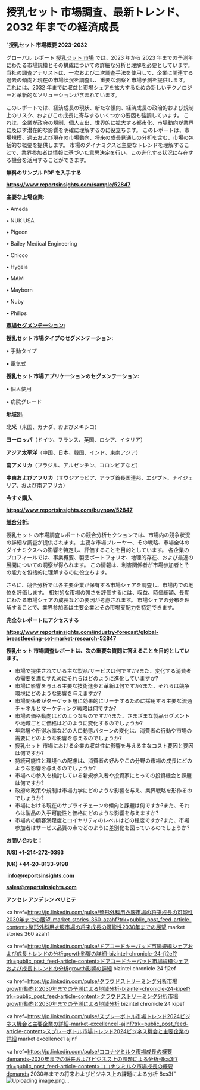 # 授乳セット 市場調査、最新トレンド、2032 年までの経済成長

"<strong>授乳セット 市場概要 2023-2032</strong>

グローバル レポート <a href=https://www.reportsinsights.com/sample/52847>授乳セット 市場</a> では、2023 年から 2023 年までの予測年にわたる市場規模とその構成についての詳細な分析と理解を必要としています。 当社の調査アナリストは、一次および二次調査手法を使用して、企業に関連する過去の傾向と現在の市場状況を調査し、重要な洞察と市場予測を提供します。 これには、2032 年までに収益と市場シェアを拡大​​するための新しいテクノロジーと革新的なソリューションが含まれています。

このレポートでは、経済成長の現状、新たな傾向、経済成長の政治的および規制上のリスク、およびこの成長に寄与するいくつかの要因も強調しています。 これは、企業が政府の規制、個人支出、世界的に拡大する都市化、市場動向が業界に及ぼす潜在的な影響を明確に理解するのに役立ちます。 このレポートは、市場規模、過去および現在の市場動向、将来の成長見通しの分析を含む、市場の包括的な概要を提供します。 市場のダイナミクスと主要なトレンドを理解することで、業界参加者は情報に基づいた意思決定を行い、この進化する状況に存在する機会を活用することができます。

<strong><b>無料のサンプル PDF を入手する</b></strong>

<a href=https://www.reportsinsights.com/sample/52847><strong><u>https://www.reportsinsights.com/sample/52847</u></strong></a>

<strong>主要な上場企業:</strong>

• Ameda

• NUK USA

• Pigeon

• Bailey Medical Engineering

• Chicco

• Hygeia

• MAM

• Mayborn

• Nuby

• Philips

<strong><u>市場セグメンテーション</u></strong><strong><u>:</u></strong>

<strong>授乳セット 市場タイプのセグメンテーション:</strong>

• 手動タイプ

• 電気式

<strong>授乳セット 市場アプリケーションのセグメンテーション:</strong>

• 個人使用

• 病院グレード

<strong><u>地域別</u></strong><strong><u>:</u></strong>

<strong>北米</strong>（米国、カナダ、およびメキシコ）

<strong>ヨーロッパ</strong>（ドイツ、フランス、英国、ロシア、イタリア）

<strong>アジア太平洋</strong>（中国、日本、韓国、インド、東南アジア）

<strong>南アメリカ</strong>（ブラジル、アルゼンチン、コロンビアなど）

<strong>中東およびアフリカ</strong>（サウジアラビア、アラブ首長国連邦、エジプト、ナイジェリア、および南アフリカ）

<strong>今すぐ購入</strong>

<a href=https://www.reportsinsights.com/buynow/52847><strong><u>https://www.reportsinsights.com/buynow/52847</u></strong></a>

<strong><u>競合分析:</u></strong>

授乳セット の市場調査レポートの競合分析セクションでは、市場内の競争状況の詳細な調査が提供されます。 主要な市場プレーヤー、その戦略、市場全体のダイナミクスへの影響を特定し、評価することを目的としています。 各企業のプロフィールでは、事業概要、製品ポートフォリオ、地理的存在、および最近の展開についての洞察が得られます。 この情報は、利害関係者が市場参加者とその能力を包括的に理解するのに役立ちます。

さらに、競合分析では各主要企業が保有する市場シェアを調査し、市場内での地位を評価します。 相対的な市場の強さを評価するには、収益、時価総額、長期にわたる市場シェアの成長などの要因が考慮されます。 市場シェアの分布を理解することで、業界参加者は主要企業とその市場支配力を特定できます。

<strong>完全なレポートにアクセスする</strong>

<a href=https://www.reportsinsights.com/industry-forecast/global-breastfeeding-set-market-research-52847><strong><u><b>https://www.reportsinsights.com/industry-forecast/global-breastfeeding-set-market-research-52847</b></u></strong></a>

<strong><b>授乳セット 市場調査レポートは、次の重要な質問に答えることを目的としています。</b></strong>
<ul>
  <li>市場で提供されている主な製品/サービスは何ですか?また、変化する消費者の需要を満たすためにそれらはどのように進化していますか?</li>
  <li>市場に影響を与える主要な技術進歩と革新は何ですか?また、それらは競争環境にどのような影響を与えますか?</li>
  <li>市場関係者がターゲット層に効果的にリーチするために採用する主要な流通チャネルとマーケティング戦略は何ですか?</li>
  <li>市場の価格動向はどのようなものですか?また、さまざまな製品セグメントや地域ごとに価格はどのように変化するのでしょうか?</li>
  <li>年齢層や所得水準などの人口動態パターンの変化は、消費者の行動や市場の需要にどのような影響を与えるのでしょうか?</li>
  <li>授乳セット 市場における企業の収益性に影響を与える主なコスト要因と要因は何ですか?</li>
  <li>持続可能性と環境への配慮は、消費者の好みやこの分野の市場の成長にどのような影響を与えるのでしょうか?</li>
  <li>市場への参入を検討している新規参入者や投資家にとっての投資機会と課題は何ですか?</li>
  <li>政府の政策や規制は市場力学にどのような影響を与え、業界戦略を形作るのでしょうか?</li>
  <li>市場における現在のサプライチェーンの傾向と課題は何ですか?また、それらは製品の入手可能性と価格にどのような影響を与えますか?</li>
  <li>市場内の顧客満足度とロイヤリティのレベルはどの程度ですか?また、市場参加者はサービス品質の点でどのように差別化を図っているのでしょうか?</li>
</ul>
<strong>お問い合わせ：</strong>

<strong>(US) +1-214-272-0393</strong>

<strong>(UK) +44-20-8133-9198</strong>

<strong> </strong><a href=info@reportsinsights.com><strong><u>info@reportsinsights.com</u></strong></a>

<a href=sales@reportsinsights.com><strong><u>sales@reportsinsights.com</u></strong></a>

<strong>アンセレ アンデレン ベリヒテ</strong>

<a href=https://jp.linkedin.com/pulse/整形外科用衣服市場の将来成長の可能性2030年までの展望-market-stories-360-azahf?trk=public_post_feed-article-content>整形外科用衣服市場の将来成長の可能性2030年までの展望 market stories 360 azahf</a>

<a href=https://jp.linkedin.com/pulse/ドアコードキーパッド市場規模シェアおよび成長トレンドの分析growth影響の詳細-bizintel-chronicle-24-fj2ef?trk=public_post_feed-article-content>ドアコードキーパッド市場規模シェアおよび成長トレンドの分析growth影響の詳細 bizintel chronicle 24 fj2ef</a>

<a href=https://jp.linkedin.com/pulse/クラウドストリーミング分析市場growth動向と2030年までの予測による地域分析-bizintel-chronicle-24-kipef?trk=public_post_feed-article-content>クラウドストリーミング分析市場growth動向と2030年までの予測による地域分析 bizintel chronicle 24 kipef</a>

<a href=https://jp.linkedin.com/pulse/スプレーボトル市場トレンド2024ビジネス機会と主要企業の詳細-market-excellence1-ajlnf?trk=public_post_feed-article-content>スプレーボトル市場トレンド2024ビジネス機会と主要企業の詳細 market excellence1 ajlnf</a>

<a href=https://jp.linkedin.com/pulse/ココナツミルク市場成長の概要demands-2030年までの将来およびビジネス上の課題による分析-8cs3f?trk=public_post_feed-article-content>ココナツミルク市場成長の概要demands 2030年までの将来およびビジネス上の課題による分析 8cs3f</a>"
![Uploading image.png…]()
